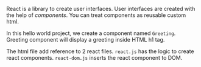React is a library to create user interfaces. User interfaces are created with the help of _components_. You can treat components as reusable custom html.

In this hello world project, we create a component named `Greeting`. Greeting component will display a greeting inside HTML h1 tag.

The html file add reference to 2 react files. `react.js` has the logic to create react components. `react-dom.js` inserts the react component to DOM.